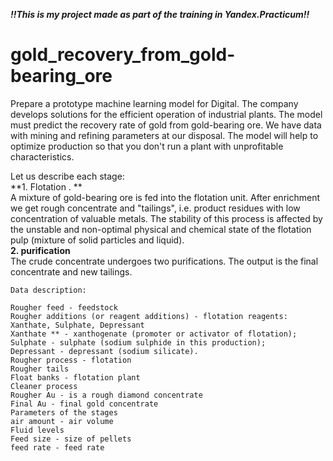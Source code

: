 ***!!This is my project made as part of the training in Yandex.Practicum!!***

# gold_recovery_from_gold-bearing_ore

Prepare a prototype machine learning model for Digital. The company develops solutions for the efficient operation of industrial plants.
The model must predict the recovery rate of gold from gold-bearing ore. We have data with mining and refining parameters at our disposal.
The model will help to optimize production so that you don't run a plant with unprofitable characteristics.

Let us describe each stage:<br>
**1. Flotation . **<br>
A mixture of gold-bearing ore is fed into the flotation unit. After enrichment we get rough concentrate and "tailings", i.e. product residues with low concentration of valuable metals.
The stability of this process is affected by the unstable and non-optimal physical and chemical state of the flotation pulp (mixture of solid particles and liquid).<br>
**2. purification**<br>
The crude concentrate undergoes two purifications. The output is the final concentrate and new tailings.<br>


```
Data description:

Rougher feed - feedstock
Rougher additions (or reagent additions) - flotation reagents: Xanthate, Sulphate, Depressant
Xanthate ** - xanthogenate (promoter or activator of flotation);
Sulphate - sulphate (sodium sulphide in this production);
Depressant - depressant (sodium silicate).
Rougher process - flotation
Rougher tails
Float banks - flotation plant
Cleaner process
Rougher Au - is a rough diamond concentrate
Final Au - final gold concentrate
Parameters of the stages
air amount - air volume
Fluid levels
Feed size - size of pellets
feed rate - feed rate
```
